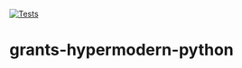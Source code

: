 [![Tests](https://github.com/gandersen101/grants-hypermodern-python/workflows/Tests/badge.svg)](https://github.com/<your-username>/hypermodern-python/actions?workflow=Tests)
# grants-hypermodern-python
